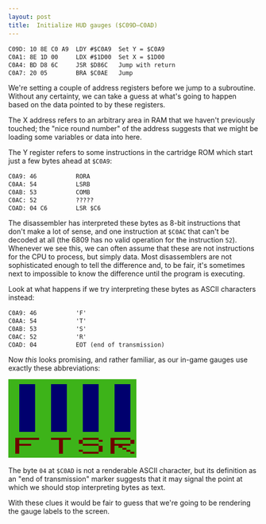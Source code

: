 ```yaml
---
layout: post
title:  Initialize HUD gauges ($C09D—C0AD)
---
```


```
C09D: 10 8E C0 A9  LDY #$C0A9  Set Y = $C0A9
C0A1: 8E 1D 00     LDX #$1D00  Set X = $1D00
C0A4: BD D8 6C     JSR $D86C   Jump with return
C0A7: 20 05        BRA $C0AE   Jump
```

We're setting a couple of address registers before we jump to a subroutine. Without any certainty, we can take a guess at what's going to happen based on the data pointed to by these registers.

The X address refers to an arbitrary area in RAM that we haven't previously touched; the "nice round number" of the address suggests that we might be loading some variables or data into here. 

The Y register refers to some instructions in the cartridge ROM which start just a few bytes ahead at `$C0A9`:

```
C0A9: 46           RORA
C0AA: 54           LSRB
C0AB: 53           COMB
C0AC: 52           ?????
COAD: 04 C6        LSR $C6
```

The disassembler has interpreted these bytes as 8-bit instructions that don't make a lot of sense, and one instruction at `$C0AC` that can't be decoded at all (the 6809 has no valid operation for the instruction `52`). Whenever we see this, we can often assume that these are not instructions for the CPU to process, but simply data. Most disassemblers are not sophisticated enough to tell the difference and, to be fair, it's sometimes next to impossible to know the difference until the program is executing.

Look at what happens if we try interpreting these bytes as ASCII characters instead:

```
C0A9: 46           'F'
C0AA: 54           'T'
C0AB: 53           'S'
C0AC: 52           'R'
COAD: 04           EOT (end of transmission)
```

Now *this* looks promising, and rather familiar, as our in-game gauges use exactly these abbreviations:

![F T S R Gauges](../images/FTSR_full.png "F T S R Gauges")

The byte `04` at `$C0AD` is not a renderable ASCII character, but its definition as an "end of transmission" marker suggests that it may signal the point at which we should stop interpreting bytes as text.

With these clues it would be fair to guess that we're going to be rendering the gauge labels to the screen.

